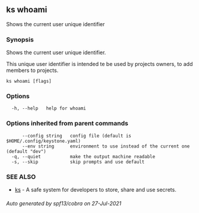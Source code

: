 ## ks whoami

Shows the current user unique identifier

### Synopsis

Shows the current user unique identifier.

This unique user identifier is intended te be used by projects owners,
to add members to projects.

```
ks whoami [flags]
```

### Options

```
  -h, --help   help for whoami
```

### Options inherited from parent commands

```
      --config string   config file (default is $HOME/.config/keystone.yaml)
      --env string      environment to use instead of the current one (default "dev")
  -q, --quiet           make the output machine readable
  -s, --skip            skip prompts and use default
```

### SEE ALSO

* [ks](ks.md)	 - A safe system for developers to store, share and use secrets.

###### Auto generated by spf13/cobra on 27-Jul-2021
